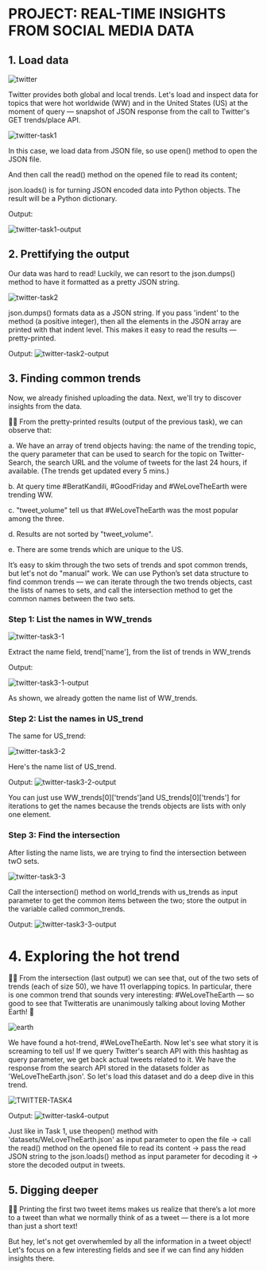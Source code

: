 # PROJECT: REAL-TIME INSIGHTS FROM SOCIAL MEDIA DATA

## 1. Load data

![twitter](https://github.com/sichensong-99/My-Analysis-Projects/blob/master/Pics/Twitter.png)

Twitter provides both global and local trends. Let's load and inspect data for topics that were hot worldwide (WW) and in the United States (US) at the moment of query — snapshot of JSON response from the call to Twitter's GET trends/place API.

![twitter-task1](https://github.com/sichensong-99/My-Analysis-Projects/blob/master/Pics/twitter-task1.png)

In this case, we load data from JSON file, so use open() method to open the JSON file. 

And then call the read() method on the opened file to read its content;

json.loads() is for turning JSON encoded data into Python objects. The result will be a Python dictionary.


Output:

![twitter-task1-output](https://github.com/sichensong-99/My-Analysis-Projects/blob/master/Pics/twitter-task1-output.png)

## 2. Prettifying the output

Our data was hard to read! Luckily, we can resort to the json.dumps() method to have it formatted as a pretty JSON string.

![twitter-task2](https://github.com/sichensong-99/My-Analysis-Projects/blob/master/Pics/twitter-task2.png)

json.dumps() formats data as a JSON string. If you pass 'indent' to the method (a positive integer), then all the elements in the JSON array are printed with that indent level. This makes it easy to read the results — pretty-printed.

Output:
![twitter-task2-output](https://github.com/sichensong-99/My-Analysis-Projects/blob/master/Pics/twitter-task2-output.png)

## 3. Finding common trends

Now, we already finished uploading the data. Next, we'll try to discover insights from the data.

🕵️‍♀️ From the pretty-printed results (output of the previous task), we can observe that:

a. We have an array of trend objects having: the name of the trending topic, the query parameter that can be used to search for the topic on Twitter-Search, the search URL and the volume of tweets for the last 24 hours, if available. (The trends get updated every 5 mins.)

b. At query time #BeratKandili, #GoodFriday and #WeLoveTheEarth were trending WW.

c. "tweet_volume" tell us that #WeLoveTheEarth was the most popular among the three.

d. Results are not sorted by "tweet_volume".

e. There are some trends which are unique to the US.

It’s easy to skim through the two sets of trends and spot common trends, but let's not do "manual" work. We can use Python’s set data structure to find common trends — we can iterate through the two trends objects, cast the lists of names to sets, and call the intersection method to get the common names between the two sets.

### Step 1: List the names in WW_trends

![twitter-task3-1](https://github.com/sichensong-99/My-Analysis-Projects/blob/master/Pics/twitter-task3-1.png)

Extract the name field, trend['name'], from the list of trends in WW_trends

Output:

![twitter-task3-1-output](https://github.com/sichensong-99/My-Analysis-Projects/blob/master/Pics/twitter-task3-1-output.png)

As shown, we already gotten the name list of WW_trends.

### Step 2: List the names in US_trend

The same for US_trend:

![twitter-task3-2](https://github.com/sichensong-99/My-Analysis-Projects/blob/master/Pics/twitter-task3-2.png)

Here's the name list of US_trend.

Output:
![twitter-task3-2-output](https://github.com/sichensong-99/My-Analysis-Projects/blob/master/Pics/twitter-task3-2-output.png)

You can just use WW_trends[0]['trends']and US_trends[0]['trends'] for iterations to get the names because the trends objects are lists with only one element.

### Step 3: Find the intersection 

After listing the name lists, we are trying to find the intersection between twO sets.

![twitter-task3-3](https://github.com/sichensong-99/My-Analysis-Projects/blob/master/Pics/twitter-task3-3.png)

Call the intersection() method on world_trends with us_trends as input parameter to get the common items between the two; store the output in the variable called common_trends.

Output:
![twitter-task3-3-output](https://github.com/sichensong-99/My-Analysis-Projects/blob/master/Pics/twitter-task3-3-output.png)

# 4. Exploring the hot trend

🕵️‍♀️ From the intersection (last output) we can see that, out of the two sets of trends (each of size 50), we have 11 overlapping topics. In particular, there is one common trend that sounds very interesting: #WeLoveTheEarth — so good to see that Twitteratis are unanimously talking about loving Mother Earth! 💚

![earth](https://github.com/sichensong-99/My-Analysis-Projects/blob/master/Pics/earth.png)

We have found a hot-trend, #WeLoveTheEarth. Now let's see what story it is screaming to tell us!
If we query Twitter's search API with this hashtag as query parameter, we get back actual tweets related to it. We have the response from the search API stored in the datasets folder as 'WeLoveTheEarth.json'. So let's load this dataset and do a deep dive in this trend.

![TWITTER-TASK4](https://github.com/sichensong-99/My-Analysis-Projects/blob/master/Pics/TWITTER-TASK4.png)

Output:
![twitter-task4-output](https://github.com/sichensong-99/My-Analysis-Projects/blob/master/Pics/TWITTER-TASK4-OUTPUT.png)

Just like in Task 1, use theopen() method with 'datasets/WeLoveTheEarth.json' as input parameter to open the file -> call the read() method on the opened file to read its content -> pass the read JSON string to the json.loads() method as input parameter for decoding it -> store the decoded output in tweets.

## 5. Digging deeper

🕵️‍♀️ Printing the first two tweet items makes us realize that there’s a lot more to a tweet than what we normally think of as a tweet — there is a lot more than just a short text!

But hey, let's not get overwhemled by all the information in a tweet object! Let's focus on a few interesting fields and see if we can find any hidden insights there.





